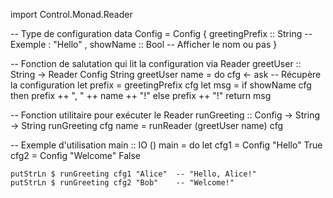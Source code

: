 import Control.Monad.Reader

-- Type de configuration
data Config = Config
    { greetingPrefix :: String  -- Exemple : "Hello"
    , showName       :: Bool    -- Afficher le nom ou pas
    }

-- Fonction de salutation qui lit la configuration via Reader
greetUser :: String -> Reader Config String
greetUser name = do
    cfg <- ask  -- Récupère la configuration
    let prefix = greetingPrefix cfg
    let msg = if showName cfg
              then prefix ++ ", " ++ name ++ "!"
              else prefix ++ "!"
    return msg

-- Fonction utilitaire pour exécuter le Reader
runGreeting :: Config -> String -> String
runGreeting cfg name = runReader (greetUser name) cfg

-- Exemple d'utilisation
main :: IO ()
main = do
    let cfg1 = Config "Hello" True
        cfg2 = Config "Welcome" False

    putStrLn $ runGreeting cfg1 "Alice"  -- "Hello, Alice!"
    putStrLn $ runGreeting cfg2 "Bob"    -- "Welcome!"

